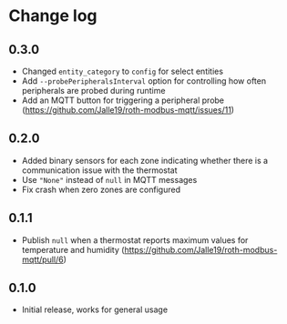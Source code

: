 # Change log

## 0.3.0

* Changed `entity_category` to `config` for select entities
* Add `--probePeripheralsInterval` option for controlling how often peripherals are probed during runtime
* Add an MQTT button for triggering a peripheral probe (https://github.com/Jalle19/roth-modbus-mqtt/issues/11)

## 0.2.0

* Added binary sensors for each zone indicating whether there is a communication issue with the thermostat
* Use `"None"` instead of `null` in MQTT messages
* Fix crash when zero zones are configured

## 0.1.1

* Publish `null` when a thermostat reports maximum values for temperature and humidity (https://github.com/Jalle19/roth-modbus-mqtt/pull/6)

## 0.1.0

* Initial release, works for general usage
